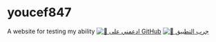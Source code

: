 # youcef847
A website for testing my ability 
[![🌟 ادعمني على GitHub](https://img.shields.io/badge/ادعمني-📂%20Support%20Me-blue)](https://youcef847.github.io/support-me/)
[![🎨 جرب التطبيق](https://img.shields.io/badge/جرب_الآن-🔗%20HuggingFace-orange)](https://huggingface.co/spaces/you0you22/Arabic-AI-text-to-image-generator)
<!-- test change -->
